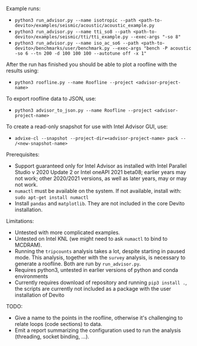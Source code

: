 Example runs:

* `python3 run_advisor.py --name isotropic --path <path-to-devito>/examples/seismic/acoustic/acoustic_example.py`
* `python3 run_advisor.py --name tti_so8 --path <path-to-devito>/examples/seismic/tti/tti_example.py --exec-args "-so 8"`
* `python3 run_advisor.py --name iso_ac_so6 --path <path-to-devito>/benchmarks/user/benchmark.py --exec-args "bench -P acoustic -so 6 --tn 200 -d 100 100 100 --autotune off -x 1"`

After the run has finished you should be able to plot a roofline with the results using:
* `python3 roofline.py --name Roofline --project <advisor-project-name>`

To export roofline data to JSON, use:
* `python3 advisor_to_json.py --name Roofline --project <advisor-project-name>`

To create a read-only snapshot for use with Intel Advisor GUI, use:
* `advixe-cl --snapshot --project-dir=<advisor-project-name> pack -- /<new-snapshot-name>`

Prerequisites:
* Support guaranteed only for Intel Advisor as installed with Intel Parallel Studio v 2020 Update 2
  or Intel oneAPI 2021 beta08; earlier years may not work; other 2020/2021 versions, as well as later years,
  may or may not work.
* `numactl` must be available on the system. If not available, install with:
	`sudo apt-get install numactl`
* Install `pandas` and `matplotlib`. They are not included in the core Devito installation.

Limitations:

* Untested with more complicated examples.
* Untested on Intel KNL (we might need to ask `numactl` to bind to MCDRAM).
* Running the `tripcounts` analysis takes a lot, despite starting in paused
  mode. This analysis, together with the `survey` analysis, is necessary to
  generate a roofline. Both are run by `run_advisor.py`.
* Requires python3, untested in earlier versions of python and conda environments
* Currently requires download of repository and running `pip3 install .`, the scripts
  are currently not included as a package with the user installation of Devito

TODO:

* Give a name to the points in the roofline, otherwise it's challenging to
  relate loops (code sections) to data.
* Emit a report summarizing the configuration used to run the analysis
  (threading, socket binding, ...).
